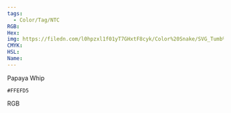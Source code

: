```yaml
---
tags:
  - Color/Tag/NTC
RGB:
Hex:
img: https://filedn.com/l0hpzxl1f01yT7GHxtF8cyk/Color%20Snake/SVG_Tumb%20Mass%20No%20Name/FFEFD5.svg
CMYK:
HSL:
Name:
---
```

Papaya Whip
```palette
#FFEFD5
```
RGB
